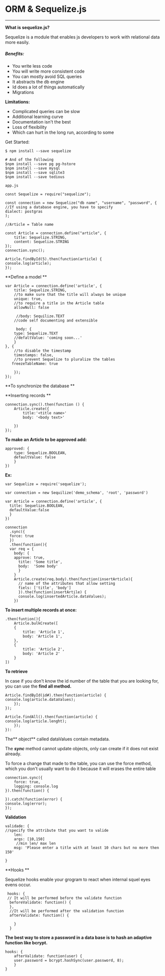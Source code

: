 # ORM & Sequelize.js

---

**What is sequelize.js?**

Sequelize is a module that enables js developers to work with relational data more easily.

##### Benefits:

* You write less code
* You will write more consistent code
* You can mostly avoid SQL queries
* It abstracts the db engine
* Id does a lot of things automatically
* Migrations

**Limitations:**

* Complicated queries can be slow
* Additional learning curve
* Documentation isn't the best
* Loss of flexibility
* Which can hurt in the long run, according to some

Get Started:

```
$ npm install --save sequelize 

# And of the following 
$npm install --save pg pg-hstore
$npm install --save mysql
$npm install --save sqlite3
$npm install --save tedious
```

```
app.js

const Sequelize = require("sequelize"); 

const connection = new Sequelize("db name", "username", "password", {
//If using a database engine, you have to specify 
dialect: postgras
);

//Article = Table name

const Article = connection.define("article", {
    title: Sequelize.STRING, 
    content: Sequelize.STRING
});
connection.sync();

Article.findById(5).then(function(article) {
console.log(article);
});
```

**Define a model **

```
var Article = connection.define('article', {
    title: Sequelize.STRING,
    //to make sure that the title will always be unique  
    unique: true,
    //to require a title in the Article table
    allowNull: false

     //body: Sequilize.TEXT
    //code self documenting and extensible 

     body: {
    type: Sequelize.TEXT
    //defaltValue: 'coming soon...'
    }
}, {
    //to disable the timestamp
    timestamps: false,
    //to prevent Sequelize to pluralize the tables
   freezeTableName: true

    });
});
```

**To synchronize the database **

**Inserting records **

```
connection.sync().then(function () {
    Article.create({
        title:'<title name>'
        body: '<body text>'

    })
});
```

**To make an Article to be approved add:**

```
approved: {
    type: Sequelize.BOOLEAN,
    defaultValue: false
    }
})
```

**Ex:**

```
var Sequelize = require('sequelize');

var connection = new Sequilize('demo_schema', 'root', 'password')

var Article = connection.define('article', { 
  title: Sequelize.BOOLEAN, 
  defaultValue:false
  }
})

connection 
  .sync({
  force: true 
  })
  .then(function(){
  var req = { 
    body: {
    approve: true, 
      title: 'Some title', 
      body:  'Some body'
      }
    }
    Article.create(req.body).then(function(insertArticle){
      // name of the attributes that allow setting
      fiels: ['title', 'body'] 
      }).the(function(insertArtile) {
      console.log(insertedArticle.dataValues); 
    })
```

**To insert multiple records at once:**

```
.then(funtion(){
    Article.bulkCreate([
    {
        title: 'Article 1',
        body: 'Article 1',
    }, 
    {
        title: 'Article 2', 
        body: 'Article 2'
    }
])
```



**To retrieve**

In case if you don't know the id number of the table that you are looking for, you can use the **find all method.**

```
Article.findById(id#).then(function(article) {
console.log(article.dataValues);
    });
});

Article.findAll().then(function(article) {
console.log(article.lenght);
    });
}):
```

The** object** called dataValues contain metadata.

The _**sync**_ method cannot update objects, only can create if it does not exist already.

To force a change that made to the table, you can use the force method, which you don't usually want to do it because it will erases the entire  table

```
connection.sync({
    force: true, 
    logging: console.log
}).then(function() {

}).catch(function(error) {
console.log(error);
});
```

**Validation**

```
validade: {
//specify the attribute that you want to valide
    len: 
    args: [10,150]
     //min len/ max len
    msg: 'Please enter a title with at least 10 chars but no more then 150'

}
```

**Hooks **

Sequelize hooks enable your grogram to react when internal squel eyes evens occur.

```
 hooks: {
 // It will be performed before the validate function
  beforeValidate: function() {
  },
  //It will be performed after the validation function 
  afterValidate: function() {

    }
  }
```



 **The best way to store a password in a data base is to hash an adaptive function like bcrypt.**

```
hooks: {
    afterValidate: function(user) {
    user.password = bcrypt.hashSync(user.password, 8); 
    }
}
```



